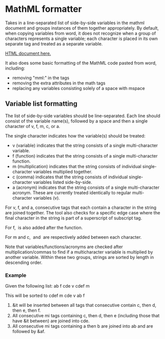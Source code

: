 # MathML formatter
Takes in a line-separated list of side-by-side variables in the mathml document and groups instances of them together appropriately. By default, when copying variables from word, it does not recognize when a group of characters represents a single variable; each character is placed in its own separate <mi> tag and treated as a separate variable.

[HTML document here.](mathml.html)

It also does some basic formatting of the MathML code pasted from word, including:
- removing "mml:" in the tags
- removing the extra attributes in the math tags
- replacing any variables consisting solely of a space with mspace

## Variable list formatting
The list of side-by-side variables should be line-separated. Each line should consist of the variable name(s), followed by a space and then a single character of v, f, m, c, or a.

The single character indicates how the variable(s) should be treated:
- v (variable) indicates that the string consists of a single multi-character variable.
- f (function) indicates that the string consists of a single multi-character function.
- m (multiplication) indicates that the string consists of individual single-character variables multiplied together.
- c (comma) indicates that the string consists of individual single-character variables listed side-by-side.
- a (acronym) indicates that the string consists of a single multi-character acronym. These are currently treated identically to regular multi-character variables (v).

For v, f, and a, consecutive <mi> tags that each contain a character in the string are joined together. The tool also checks for a specific edge case where the final character in the string is part of a superscript of subscript tag.

For f, &af; is also added after the function.

For m and c, &it; and &ic; are respectively added between each character.

Note that variables/functions/acronyms are checked after multiplication/commas to find if a multicharacter variable is multiplied by another variable. Within these two groups, strings are sorted by length in descending order.

### Example
Given the following list:
ab f
cde v
cdef m

This will be sorted to
cdef m
cde v
ab f

1. &it will be inserted between all <mi> tags that consecutive contain c, then d, then e, then f.
2. All consecutive mi tags containing c, then d, then e (including those that have &it between) are joined into <mi>cde</mi>. 
3. All consecutive mi tags containing a then b are joined into <mi>ab</mi> and are followed by &af.
